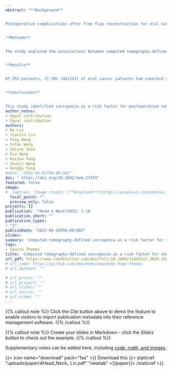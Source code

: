```yaml
---
abstract: "**Background**


Postoperative complications after free flap reconstruction for oral cancer can increase cost and prolong hospitalization. This study explored risk factors for complications, focusing on sarcopenia.


**Methods**


The study explored the associations between computed tomography-defined sarcopenia and the occurrence of postoperative complications, adjusted for age, gender, smoking, alcohol, ASA scoring, clinical stage of tumor, tumor site, type of free flap used, presence of tracheotomy, and blood test parameters.


**Results**


Of 253 patients, 17.39% (44/253) of oral cancer patients had comorbid sarcopenia. Univariate analysis showed an overall postoperative complication rate of 65.90% in the sarcopenia group and 51.67% in the non-sarcopenia group. Multivariate modeling showed sarcopenia and smoking were major risk factors for total and respiratory complications, increasing the risks by over two-fold. No factors significantly impacted surgery-specific complications.


**Conclusions**


This study identified sarcopenia as a risk factor for postoperative complications in oral cancer patients undergoing flap reconstruction."
author_notes:
- Equal contribution
- Equal contribution
authors:
- Bo Lin 
- Jianlin Lin
- Feng Wang
- Yufan Wang
- Shiyue Shen 
- Xia Hong 
- HuiJun Yang
- Shunji Wang
- Hongyu Yang
#date: "2015-09-01T00:00:00Z"
doi: " https://doi.org/10.1002/hed.27479"
featured: false
image:
#  caption: 'Image credit: [**Unsplash**](https://unsplash.com/photos/jdD8gXaTZsc)'
  focal_point: ""
  preview_only: false
projects: []
publication: '*Head & Neck*2023; 1-16'
publication_short: ""
publication_types:
- "2"
publishDate: "2023-08-10T00:00:00Z"
slides: 
summary: 'Computed tomography-defined sarcopenia as a risk factor for short-term postoperative complications in oral cancer patients with free flap reconstruction: A retrospective population-based cohort study'
tags:
- Source Themes
title: 'Computed tomography-defined sarcopenia as a risk factor for short-term postoperative complications in oral cancer patients with free flap reconstruction: A retrospective population-based cohort study'
url_pdf: https://www.tandfonline.com/doi/full/10.1080/21645515.2019.1688031
# url_code: https://github.com/wowchemy/wowchemy-hugo-themes
# url_dataset: ""

# url_poster: ""
# url_project: ""
# url_slides: ""
# url_source: ""
# url_video: ""
---
```

{{% callout note %}}
Click the *Cite* button above to demo the feature to enable visitors to import publication metadata into their reference management software.
{{% /callout %}}

{{% callout note %}}
Create your slides in Markdown - click the *Slides* button to check out the example.
{{% /callout %}}

Supplementary notes can be added here, including [code, math, and images](https://wowchemy.com/docs/writing-markdown-latex/).

{{< icon name="download" pack="fas" >}} Download this {{< staticref "uploads/paper/4Head_Neck_ Lin.pdf" "newtab" >}}paper{{< /staticref >}}.


